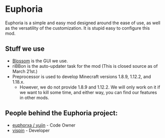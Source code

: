 # Euphoria
Euphoria is a simple and easy mod designed around the ease of use, as well as the versatility of the customization. It is stupid easy to configure this mod.

## Stuff we use

* [Blossom](https://github.com/ulypse/blossom) is the GUI we use.
* riBBon is the auto-updater task for the mod (This is closed source as of March 21st.)
* Preprocessor is used to develop Minecraft versions 1.8.9, 1.12.2, and 1.18.x. 
  * However, we do not provide 1.8.9 and 1.12.2. We will only work on it if we want to kill some time, and either way, you can find our features in other mods.

## People behind the Euphoria project:
* [euphorxa / yujin](https://github.com/euphorxa) - Code Owner
* [vispin](https://github.com/vispin) - Developer
